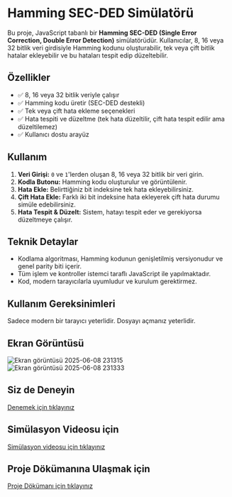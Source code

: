 # Hamming SEC-DED Simülatörü

Bu proje, JavaScript tabanlı bir **Hamming SEC-DED (Single Error Correction, Double Error Detection)** simülatörüdür. Kullanıcılar, 8, 16 veya 32 bitlik veri girdisiyle Hamming kodunu oluşturabilir, tek veya çift bitlik hatalar ekleyebilir ve bu hataları tespit edip düzeltebilir.

## Özellikler

- ✅ 8, 16 veya 32 bitlik veriyle çalışır  
- ✅ Hamming kodu üretir (SEC-DED destekli)
- ✅ Tek veya çift hata ekleme seçenekleri
- ✅ Hata tespiti ve düzeltme (tek hata düzeltilir, çift hata tespit edilir ama düzeltilemez)
- ✅ Kullanıcı dostu arayüz

## Kullanım

1. **Veri Girişi:** `0` ve `1`'lerden oluşan 8, 16 veya 32 bitlik bir veri girin.
2. **Kodla Butonu:** Hamming kodu oluşturulur ve görüntülenir.
3. **Hata Ekle:** Belirttiğiniz bit indeksine tek hata ekleyebilirsiniz.
4. **Çift Hata Ekle:** Farklı iki bit indeksine hata ekleyerek çift hata durumu simüle edebilirsiniz.
5. **Hata Tespit & Düzelt:** Sistem, hatayı tespit eder ve gerekiyorsa düzeltmeye çalışır.

## Teknik Detaylar

- Kodlama algoritması, Hamming kodunun genişletilmiş versiyonudur ve genel parity biti içerir.
- Tüm işlem ve kontroller istemci taraflı JavaScript ile yapılmaktadır.
- Kod, modern tarayıcılarla uyumludur ve kurulum gerektirmez.

## Kullanım Gereksinimleri

Sadece modern bir tarayıcı yeterlidir. Dosyayı açmanız yeterlidir.

## Ekran Görüntüsü

![Ekran görüntüsü 2025-06-08 231315](https://github.com/user-attachments/assets/bdd23cb5-1a62-4f11-96b4-f5039a794335)
![Ekran görüntüsü 2025-06-08 231333](https://github.com/user-attachments/assets/d69fe9af-158f-4791-baa6-4b838a8be843)



## Siz de Deneyin

[Denemek için tıklayınız]()

## Simülasyon Videosu için 

[Simülasyon videosu için tıklayınız](https://www.youtube.com/watch?v=NCJMXv1PZ9o)

## Proje Dökümanına Ulaşmak için 

[Proje Dökümanı için tıklayınız]()











